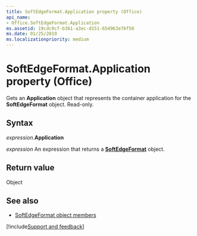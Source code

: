 ```yaml
---
title: SoftEdgeFormat.Application property (Office)
api_name:
- Office.SoftEdgeFormat.Application
ms.assetid: 19cdc9cf-b361-a3ec-d151-654963e76f50
ms.date: 01/25/2019
ms.localizationpriority: medium
---
```



# SoftEdgeFormat.Application property (Office)

Gets an **Application** object that represents the container application for the **SoftEdgeFormat** object. Read-only.


## Syntax

_expression_.**Application**

_expression_ An expression that returns a **[SoftEdgeFormat](Office.SoftEdgeFormat.md)** object.


## Return value

Object


## See also

- [SoftEdgeFormat object members](overview/Library-Reference/softedgeformat-members-office.md)



[!include[Support and feedback](~/includes/feedback-boilerplate.md)]